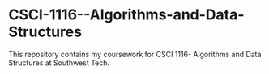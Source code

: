 # CSCI-1116--Algorithms-and-Data-Structures

This repository contains my coursework for CSCI 1116- Algorithms and Data Structures at Southwest Tech.

